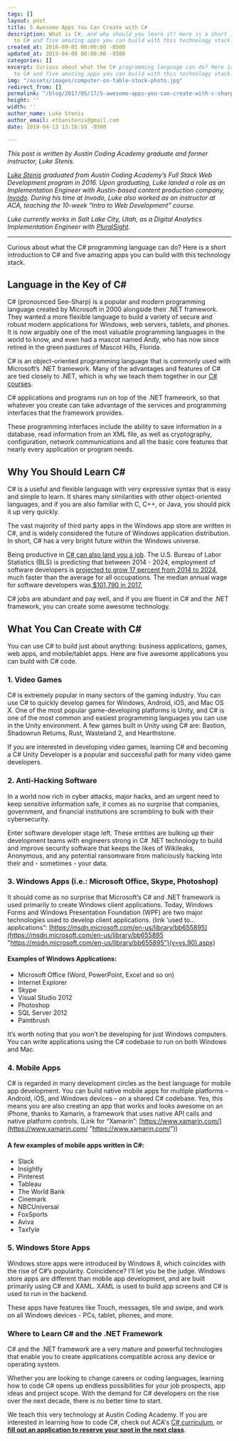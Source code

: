 ```yaml
---
tags: []
layout: post
title: 5 Awesome Apps You Can Create with C#
description: What is C#, and why should you learn it? Here is a short introduction
  to C# and five amazing apps you can build with this technology stack.
created_at: 2016-09-01 00:00:00 -0500
updated_at: 2019-04-08 00:00:00 -0500
categories: []
excerpt: Curious about what the C# programming language can do? Here is a short introduction
  to C# and five amazing apps you can build with this technology stack.
img: "/assets/images/computer-on-table-stock-photo.jpg"
redirect_from: []
permalink: "/blog/2017/05/17/5-awesome-apps-you-can-create-with-c-sharp/"
height: ''
width: ''
author_name: Luke Stenis
author_email: ethanstenis@gmail.com
date: 2019-04-13 13:16:59 -0500

---
```

_This post is written by Austin Coding Academy graduate and former instructor, Luke Stenis._

[_Luke Stenis_](https://www.linkedin.com/in/ethanstenis/) _graduated from Austin Coding Academy’s Full Stack Web Development program in 2016. Upon graduating, Luke landed a role as an Implementation Engineer with Austin-based content production company,_ [_Invodo_](https://www.invodo.com/)_. During his time at Invodo, Luke also worked as an instructor at ACA, teaching the 10-week “Intro to Web Development” course._

_Luke currently works in Salt Lake City, Utah, as a Digital Analytics Implementation Engineer with_ [_PluralSight_](https://www.pluralsight.com/)_._

***

Curious about what the C# programming language can do? Here is a short introduction to C# and five amazing apps you can build with this technology stack.

## Language in the Key of C#

C# (pronounced See-Sharp) is a popular and modern programming language created by Microsoft in 2000 alongside their .NET framework. They wanted a more flexible language to build a variety of secure and robust modern applications for Windows, web servers, tablets, and phones. It is now arguably one of the most valuable programming languages in the world to know, and even had a mascot named Andy, who has now since retired in the green pastures of Mascot Hills, Florida.

C# is an object-oriented programming language that is commonly used with Microsoft’s .NET framework. Many of the advantages and features of C# are tied closely to .NET, which is why we teach them together in our [C# courses](https://austincodingacademy.com/csharp/).

C# applications and programs run on top of the .NET framework, so that whatever you create can take advantage of the services and programming interfaces that the framework provides.

These programming interfaces include the ability to save information in a database, read information from an XML file, as well as cryptography, configuration, network communications and all the basic core features that nearly every application or program needs.

## Why You Should Learn C#

C# is a useful and flexible language with very expressive syntax that is easy and simple to learn. It shares many similarities with other object-oriented languages, and if you are also familiar with C, C++, or Java, you should pick it up very quickly.

The vast majority of third party apps in the Windows app store are written in C#, and is widely considered the future of Windows application distribution. In short, C# has a very bright future within the Windows universe.

Being productive in [C# can also land you a job](https://www.indeed.com/jobs?q=C%23+Net+Developer&l=Texas). The U.S. Bureau of Labor Statistics (BLS) is predicting that between 2014 - 2024, employment of software developers is [projected to grow 17 percent from 2014 to 2024](https://www.bls.gov/ooh/computer-and-information-technology/software-developers.htm), much faster than the average for all occupations. The median annual wage for software developers was[ $101,790 in 2017.](https://money.usnews.com/careers/best-jobs/software-developer/salary)

C# jobs are abundant and pay well, and if you are fluent in C# and the .NET framework, you can create some awesome technology.

## What You Can Create with C#

You can use C# to build just about anything: business applications, games, web apps, and mobile/tablet apps. Here are five awesome applications you can build with C# code.

### 1. Video Games

C# is extremely popular in many sectors of the gaming industry. You can use C# to quickly develop games for Windows, Android, iOS, and Mac OS X. One of the most popular game-developing platforms is Unity, and C# is one of the most common and easiest programming languages you can use in the Unity environment. A few games built in Unity using C# are: Bastion, Shadowrun Returns, Rust, Wasteland 2, and Hearthstone.

If you are interested in developing video games, learning C# and becoming a C# Unity Developer is a popular and successful path for many video game developers.

### 2. Anti-Hacking Software

In a world now rich in cyber attacks, major hacks, and an urgent need to keep sensitive information safe, it comes as no surprise that companies, government, and financial institutions are scrambling to bulk with their cybersecurity.

Enter software developer stage left. These entities are bulking up their development teams with engineers strong in C# .NET technology to build and improve security software that keeps the likes of Wikileaks, Anonymous, and any potential ransomware from maliciously hacking into their and - sometimes - your data.

### 3. Windows Apps (i.e.: Microsoft Office, Skype, Photoshop)

It should come as no surprise that Microsoft’s C# and .NET framework is used primarily to create Windows client applications. Today, Windows Forms and Windows Presentation Foundation (WPF) are two major technologies used to develop client applications. (link ‘used to… applications”: [https://msdn.microsoft.com/en-us/library/bb655895](https://msdn.microsoft.com/en-us/library/bb655895 "https://msdn.microsoft.com/en-us/library/bb655895")(v=vs.90).aspx)

#### Examples of Windows Applications:

* Microsoft Office (Word, PowerPoint, Excel and so on)
* Internet Explorer
* Skype
* Visual Studio 2012
* Photoshop
* SQL Server 2012
* Paintbrush

It’s worth noting that you won’t be developing for just Windows computers. You can write applications using the C# codebase to run on both Windows and Mac.

### 4. Mobile Apps

C# is regarded in many development circles as the best language for mobile app development. You can build native mobile apps for multiple platforms – Android, iOS, and Windows devices – on a shared C# codebase. Yes, this means you are also creating an app that works and looks awesome on an iPhone, thanks to Xamarin, a framework that uses native API calls and native platform controls. (Link for “Xamarin”: [https://www.xamarin.com/](https://www.xamarin.com/ "https://www.xamarin.com/"))

#### A few examples of mobile apps written in C#:

* Slack
* Insightly
* Pinterest
* Tableau
* The World Bank
* Cinemark
* NBCUniversal
* FoxSports
* Aviva
* Taxfyle

### 5. Windows Store Apps

Windows store apps were introduced by Windows 8, which coincides with the rise of C#’s popularity. Coincidence? I’ll let you be the judge. Windows store apps are different than mobile app development, and are built primarily using C# and XAML. XAML is used to build app screens and C# is used to run in the backend.

These apps have features like Touch, messages, tile and swipe, and work on all Windows devices - PCs, tablet, phones, and more.

### Where to Learn C# and the .NET Framework

C# and the .NET framework are a very mature and powerful technologies that enable you to create applications compatible across any device or operating system.

Whether you are looking to change careers or coding languages, learning how to code C# opens up endless possibilities for your job prospects, app ideas and project scope. With the demand for C# developers on the rise over the next decade, there is no better time to start.

We teach this very technology at Austin Coding Academy. If you are interested in learning how to code C#, check out ACA's [C# curriculum](https://austincodingacademy.com/csharp/), or [**fill out an application to reserve your spot in the next class**](https://austincodingacademy.com/apply).